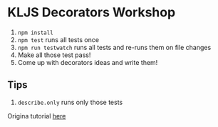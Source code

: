 # KLJS Decorators Workshop

1. `npm install`
1. `npm test` runs all tests once
1. `npm run testwatch` runs all tests and re-runs them on file changes
1. Make all those test pass!
1. Come up with decorators ideas and write them!

## Tips

1. `describe.only` runs only those tests

Origina tutorial [here](https://github.com/KualaLumpurJS/decorative-decorators)
